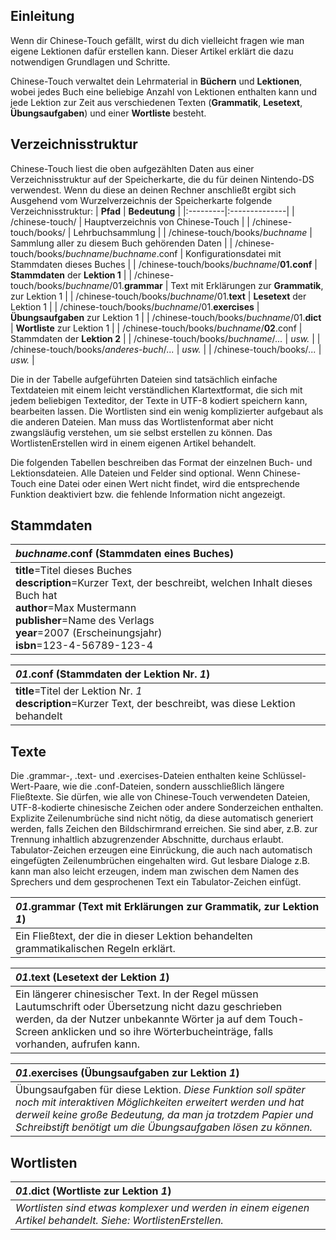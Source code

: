 ## Einleitung ##

Wenn dir Chinese-Touch gefällt, wirst du dich vielleicht fragen wie man eigene Lektionen dafür erstellen kann. Dieser Artikel erklärt die dazu notwendigen Grundlagen und Schritte.

Chinese-Touch verwaltet dein Lehrmaterial in **Büchern** und **Lektionen**, wobei jedes Buch eine beliebige Anzahl von Lektionen enthalten kann und jede Lektion zur Zeit aus verschiedenen Texten (**Grammatik**, **Lesetext**, **Übungsaufgaben**) und einer **Wortliste** besteht.


## Verzeichnisstruktur ##

Chinese-Touch liest die oben aufgezählten Daten aus einer Verzeichnisstruktur auf der Speicherkarte, die du für deinen Nintendo-DS verwendest. Wenn du diese an deinen Rechner anschließt ergibt sich Ausgehend vom Wurzelverzeichnis der Speicherkarte folgende Verzeichnisstruktur:
| **Pfad** | **Bedeutung** |
|:---------|:--------------|
| /chinese-touch/ | Hauptverzeichnis von Chinese-Touch |
| /chinese-touch/books/ | Lehrbuchsammlung |
| /chinese-touch/books/_buchname_ | Sammlung aller zu diesem Buch gehörenden Daten |
| /chinese-touch/books/_buchname_/_buchname_.conf | Konfigurationsdatei mit Stammdaten dieses Buches |
| /chinese-touch/books/_buchname_/**01.conf** | **Stammdaten** der **Lektion 1** |
| /chinese-touch/books/_buchname_/01.**grammar** | Text mit Erklärungen zur **Grammatik**, zur Lektion 1 |
| /chinese-touch/books/_buchname_/01.**text** | **Lesetext** der Lektion 1 |
| /chinese-touch/books/_buchname_/01.**exercises** | **Übungsaufgaben** zur Lektion 1 |
| /chinese-touch/books/_buchname_/01.**dict** | **Wortliste** zur Lektion 1 |
| /chinese-touch/books/_buchname_/**02**.conf | Stammdaten der **Lektion 2** |
| /chinese-touch/books/_buchname_/_..._ | _usw._        |
| /chinese-touch/books/_anderes-buch_/_..._ | _usw._        |
| /chinese-touch/books/_..._ | _usw._        |

Die in der Tabelle aufgeführten Dateien sind tatsächlich einfache Textdateien mit einem leicht verständlichen Klartextformat, die sich mit jedem beliebigen Texteditor, der Texte in UTF-8 kodiert speichern kann, bearbeiten lassen. Die Wortlisten sind ein wenig komplizierter aufgebaut als die anderen Dateien. Man muss das Wortlistenformat aber nicht zwangsläufig verstehen, um sie selbst erstellen zu können. Das WortlistenErstellen wird in einem eigenen Artikel behandelt.

Die folgenden Tabellen beschreiben das Format der einzelnen Buch- und Lektionsdateien. Alle Dateien und Felder sind optional. Wenn Chinese-Touch eine Datei oder einen Wert nicht findet, wird die entsprechende Funktion deaktiviert bzw. die fehlende Information nicht angezeigt.


## Stammdaten ##

| **_buchname_.conf** (Stammdaten eines Buches) |
|:----------------------------------------------|
| **title**=Titel dieses Buches<br /> **description**=Kurzer Text, der beschreibt, welchen Inhalt dieses Buch hat<br /> **author**=Max Mustermann <br /> **publisher**=Name des Verlags<br /> **year**=2007 (Erscheinungsjahr) <br /> **isbn**=123-4-56789-123-4 |

| **_01_.conf** (Stammdaten der Lektion Nr. _1_) |
|:-----------------------------------------------|
| **title**=Titel der Lektion Nr. _1_ <br /> **description**=Kurzer Text, der beschreibt, was diese Lektion behandelt |


## Texte ##

Die .grammar-, .text- und .exercises-Dateien enthalten keine Schlüssel-Wert-Paare, wie die .conf-Dateien, sondern ausschließlich längere Fließtexte. Sie dürfen, wie alle von Chinese-Touch verwendeten Dateien, UTF-8-kodierte chinesische Zeichen oder andere Sonderzeichen enthalten. Explizite Zeilenumbrüche sind nicht nötig, da diese automatisch generiert werden, falls Zeichen den Bildschirmrand erreichen. Sie sind aber, z.B. zur Trennung inhaltlich abzugrenzender Abschnitte, durchaus erlaubt. Tabulator-Zeichen erzeugen eine Einrückung, die auch nach automatisch eingefügten Zeilenumbrüchen eingehalten wird. Gut lesbare Dialoge z.B. kann man also leicht erzeugen, indem man zwischen dem Namen des Sprechers und dem gesprochenen Text ein Tabulator-Zeichen einfügt.

| **_01_.grammar** (Text mit Erklärungen zur **Grammatik**, zur Lektion _1_) |
|:----------------------------------------------------------------------------|
| Ein Fließtext, der die in dieser Lektion behandelten grammatikalischen Regeln erklärt.  |

| **_01_.text** (Lesetext der Lektion _1_) |
|:-----------------------------------------|
| Ein längerer chinesischer Text. In der Regel müssen Lautumschrift oder Übersetzung nicht dazu geschrieben werden, da der Nutzer unbekannte Wörter ja auf dem Touch-Screen anklicken und so ihre Wörterbucheinträge, falls vorhanden, aufrufen kann. |

| **_01_.exercises** (Übungsaufgaben zur Lektion _1_) |
|:-----------------------------------------------------|
| Übungsaufgaben für diese Lektion. _Diese Funktion soll später noch mit interaktiven Möglichkeiten erweitert werden und hat derweil keine große Bedeutung, da man ja trotzdem Papier und Schreibstift benötigt um die Übungsaufgaben lösen zu können._  |


## Wortlisten ##

| **_01_.dict** (Wortliste zur Lektion _1_) |
|:------------------------------------------|
| _Wortlisten sind etwas komplexer und werden in einem eigenen Artikel behandelt. Siehe: WortlistenErstellen._|